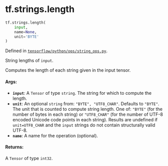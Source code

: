 <div itemscope itemtype="http://developers.google.com/ReferenceObject">
<meta itemprop="name" content="tf.strings.length" />
<meta itemprop="path" content="Stable" />
</div>

# tf.strings.length

``` python
tf.strings.length(
    input,
    name=None,
    unit='BYTE'
)
```



Defined in [`tensorflow/python/ops/string_ops.py`](/code/stable/tensorflow/python/ops/string_ops.py).

String lengths of `input`.

Computes the length of each string given in the input tensor.

#### Args:

* <b>`input`</b>: A `Tensor` of type `string`.
    The string for which to compute the length.
* <b>`unit`</b>: An optional `string` from: `"BYTE", "UTF8_CHAR"`. Defaults to `"BYTE"`.
    The unit that is counted to compute string length.  One of: `"BYTE"` (for
    the number of bytes in each string) or `"UTF8_CHAR"` (for the number of UTF-8
    encoded Unicode code points in each string).  Results are undefined
    if `unit=UTF8_CHAR` and the `input` strings do not contain structurally
    valid UTF-8.
* <b>`name`</b>: A name for the operation (optional).


#### Returns:

A `Tensor` of type `int32`.